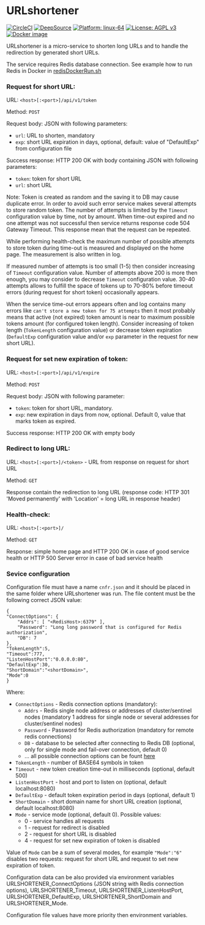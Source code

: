 # URLshortener
[![CircleCI](https://circleci.com/gh/slytomcat/URLshortener.svg?style=svg)](https://circleci.com/gh/slytomcat/URLshortener)
[![DeepSource](https://img.shields.io/badge/Deepsource-Passed-brightgreen)](https://deepsource.io/gh/slytomcat/URLshortener)
[![Platform: linux-64](https://img.shields.io/badge/Platform-linux--64-blue)]()
[![License: AGPL v3](https://img.shields.io/badge/License-AGPL%20v3-blue.svg)](https://www.gnu.org/licenses/agpl-3.0)
[![Docker image](https://img.shields.io/badge/Docker-image-blue)](https://hub.docker.com/r/slytomcat/urlshortener)

URLshortener is a micro-service to shorten long URLs and to handle the redirection by generated short URLs.

The service requires Redis database connection. See example how to run Redis in Docker in [redisDockerRun.sh](https://github.com/slytomcat/URLshortener/blob/master/redisDockerRun.sh)


### Request for short URL:

URL: `<host>[:<port>]/api/v1/token`

Method: `POST`

Request body: JSON with following parameters:

- `url`: URL to shorten, mandatory
- `exp`: short URL expiration in days, optional, default: value of "DefaultExp" from configuration file

Success response: HTTP 200 OK with body containing JSON with following parameters:

- `token`: token for short URL
- `url`: short URL

Note: Token is created as random and the saving it to DB may cause duplicate error. In order to avoid such error service makes several attempts to store random token. The number of attempts is limited by the `Timeout` configuration value by time, not by amount. When time-out expired and no one attempt was not successful then service returns response code 504 Gateway Timeout. This response mean that the request can be repeated.  

While performing health-check the maximum number of possible attempts to store token during time-out is measured and displayed on the home page. The measurement is also written in log.

If measured number of attempts is too small (1-5) then consider increasing of `Timeout` configuration value. Number of attempts above 200 is more then enough, you may consider to decrease `Timeout` configuration value. 30-40 attempts allows to fulfill the space of tokens up to 70-80% before timeout errors (during request for short token) occasionally appears.

When the service time-out errors appears often and log contains many errors like `can't store a new token for 75 attempts` then it most probably means that active (not expired) token amount is near to maximum possible tokens amount (for configured token length). Consider increasing of token length (`TokenLength` configuration value) or decrease token expiration (`DefaultExp` configuration value and/or `exp` parameter in the request for new short URL).



### Request for set new expiration of token:

URL: `<host>[:<port>]/api/v1/expire`

Method: `POST`

Request body: JSON with following parameter:

- `token`: token for short URL, mandatory.
- `exp`: new expiration in days from now, optional. Default 0, value that marks token as expired.

Success response: HTTP 200 OK with empty body

### Redirect to long URL:
URL: `<host>[:<port>]/<token>` - URL from response on request for short URL

Method: `GET`

Response contain the redirection to long URL (response code: HTTP 301 'Moved permanently' with 'Location' = long URL in response header)

### Health-check:
URL: `<host>[:<port>]/`

Method: `GET`

Response: simple home page and HTTP 200 OK in case of good service health or HTTP 500 Server error in case of bad service health


### Sevice configuration

Configuration file must have a name `cnfr.json` and it should be placed in the same folder where URLshortener was run. The file content must be the following correct JSON value:

    {
    "ConnectOptions": {
        "Addrs": [ "<RedisHost>:6379" ],
        "Password": "Long long password that is configured for Redis authorization",
        "DB": 7
    },
    "TokenLength":5,
    "Timeout":777,
    "ListenHostPort":"0.0.0.0:80",
    "DefaultExp":30,
    "ShortDomain":"<shortDomain>",
    "Mode":0
    }

Where:

- `ConnectOptions` - Redis connection options (mandatory):
    - `Addrs` - Redis single node address or addresses of cluster/sentinel nodes (mandatory 1 address for single node or several addresses for cluster/sentinel nodes)
    - `Password` - Password for Redis authorization (mandatory for remote redis connections)
    - `DB` - database to be selected after connecting to Redis DB (optional, only for single mode and fail-over connection, default 0)
    - ... all possible connection options can be fount [here](https://godoc.org/github.com/go-redis/redis#UniversalOptions)
- `TokenLength` - number of BASE64 symbols in token
- `Timeout` - new token creation time-out in milliseconds (optional, default 500)
- `ListenHostPort` - host and port to listen on (optional, default localhost:8080)
- `DefaultExp` - default token expiration period in days (optional, default 1)
- `ShortDomain` - short domain name for short URL creation (optional, default localhost:8080)
- `Mode` - service mode (optional, default 0). Possible values:
    - 0 - service handles all requests
    - 1 - request for redirect is disabled
    - 2 - request for short URL is disabled
    - 4 - request for set new expiration of token is disabled

Value of `Mode` can be a sum of several modes, for example `"Mode":"6"` disables two requests: request for short URL and request to set new expiration of token.

Configuration data can be also provided via environment variables URLSHORTENER_ConnectOptions (JSON string with Redis connection options), URLSHORTENER_Timeout, URLSHORTENER_ListenHostPort, URLSHORTENER_DefaultExp, URLSHORTENER_ShortDomain and URLSHORTENER_Mode.

Configuration file values have more priority then environment variables.
